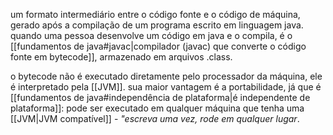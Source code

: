 um formato intermediário entre o código fonte e o código de máquina, gerado após a compilação de um programa escrito em linguagem java. quando uma pessoa desenvolve um código em java e o compila, é o [[fundamentos de java#javac|compilador (javac) que converte o código fonte em bytecode]], armazenado em arquivos .class.
 
o bytecode não é executado diretamente pelo processador da máquina, ele é interpretado pela [[JVM]]. sua maior vantagem é a portabilidade, já que é [[fundamentos de java#independência de plataforma|é independente de plataforma]]: pode ser executado em qualquer máquina que tenha uma [[JVM|JVM compatível]] - *"escreva uma vez, rode em qualquer lugar*. 